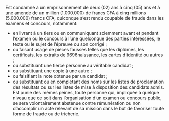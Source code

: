 Est condamné à un emprisonnement de deux (02) ans à cinq
(05) ans et à une amende de un million (1.000.000) de francs CFA à cinq millions (5.000.000) francs CFA, quiconque s’est rendu coupable de fraude dans les examens et concours, notamment:
- en livrant à un tiers ou en communiquant sciemment avant et pendant l’examen ou le concours à l’une quelconque des parties intéressées, le texte ou le sujet de l’épreuve ou son corrigé ;
- ou faisant usage de pièces fausses telles que les diplômes, les certificats, les extraits de 9696naissance, les cartes d’identité ou autres ;
- ou substituant une tierce personne au véritable candidat ;
- ou substituant une copie à une autre ;
- ou falsifiant la note obtenue par un candidat ;
- ou substituant ou en complétant des noms sur les listes de proclamation des résultats ou sur les listes de mise à disposition des candidats admis.
Est punie des mêmes peines, toute personne qui, impliquée à quelque niveau que ce soit dans l’organisation d’un examen ou concours public, se sera volontairement abstenue contre rémunération ou non d’accomplir un acte relevant de sa mission dans le but de favoriser toute forme de fraude ou de tricherie.
